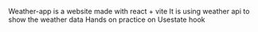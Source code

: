 Weather-app is a website made with react + vite
It is using weather api to show the weather data
Hands on practice on Usestate hook 
